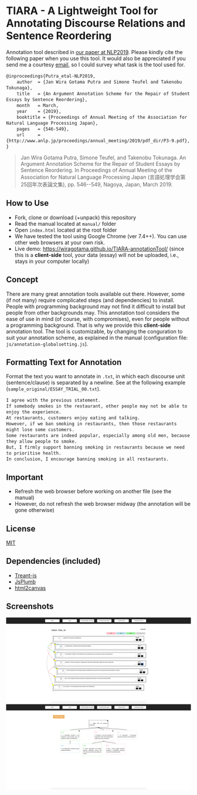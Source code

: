 # TIARA - A Lightweight Tool for Annotating Discourse Relations and Sentence Reordering
Annotation tool described in [our paper at NLP2019](http://www.anlp.jp/proceedings/annual_meeting/2019/pdf_dir/P3-9.pdf). Please kindly cite the following paper when you use this tool. It would also be appreciated if you send me a courtesy [email](https://wiragotama.github.io), so I could survey what task is the tool used for. 

```
@inproceedings{Putra_etal-NLP2019,
    author  = {Jan Wira Gotama Putra and Simone Teufel and Takenobu Tokunaga},
    title   = {An Argument Annotation Scheme for the Repair of Student Essays by Sentence Reordering},
    month   = March,
    year    = {2019},
    booktitle = {Proceedings of Annual Meeting of the Association for Natural Language Processing Japan},
    pages   = {546-549},
    url     = {http://www.anlp.jp/proceedings/annual_meeting/2019/pdf_dir/P3-9.pdf},
}
```

>Jan Wira Gotama Putra, Simone Teufel, and Takenobu Tokunaga. An Argument Annotation Scheme for the Repair of Student Essays by Sentence Reordering. In Proceedings of Annual Meeting of the Association for Natural Language Processing Japan (言語処理学会第25回年次表論文集), pp. 546--549, Nagoya, Japan, March 2019.

## How to Use
- Fork, clone or download (+unpack) this repository
- Read the manual located at ```manual/``` folder
- Open ```index.html``` located at the root folder
- We have tested the tool using Google Chrome (ver 7.4++). You can use other web browsers at your own risk.
- Live demo: <https://wiragotama.github.io/TIARA-annotationTool/> (since this is a **client-side** tool, your data (essay) will not be uploaded, i.e., stays in your computer locally)

## Concept
There are many great annotation tools available out there. However, some (if not many) require complicated steps (and dependencies) to install. People with programming background may not find it difficult to install but people from other backgrounds may. This annotation tool considers the ease of use in mind (of course, with compromises), even for people without a programming background. That is why we provide this **client-side** annotation tool. The tool is customizable, by changing the conguration to suit your annotation scheme, as explained in the manual (configuration file: ```js/annotation-globalsetting.js```). 

## Formatting Text for Annotation
Format the text you want to annotate in ```.txt```, in which each discourse unit (sentence/clause) is separated by a newline. See at the following example (```sample_original/ESSAY_TRIAL_00.txt```).

```
I agree with the previous statement.
If somebody smokes in the restaurant, other people may not be able to enjoy the experience.
At restaurants, customers enjoy eating and talking.
However, if we ban smoking in restaurants, then those restaurants might lose some customers.
Some restaurants are indeed popular, especially among old men, because they allow people to smoke.
But, I firmly support banning smoking in restaurants because we need to prioritise health.
In conclusion, I encourage banning smoking in all restaurants.

``` 

## Important
- Refresh the web browser before working on another file (see the manual)
- However, do not refresh the web browser midway (the annotation will be gone otherwise)

## License 
[MIT](https://opensource.org/licenses/MIT)

## Dependencies (included)
- [Treant-js](https://github.com/fperucic/treant-js)
- [JsPlumb](https://github.com/jsplumb/jsplumb)
- [html2canvas](https://github.com/niklasvh/html2canvas)

## Screenshots
![](img/SS1.png)
![](img/SS2.png)